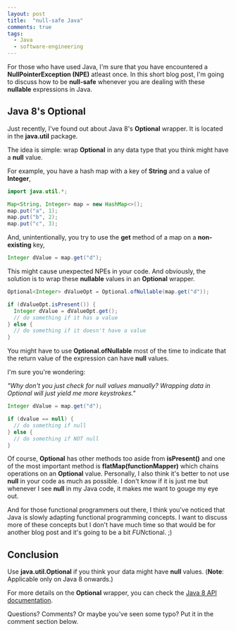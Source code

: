 ```yaml
---
layout: post
title:  "null-safe Java"
comments: true
tags:
  - Java
  - software-engineering
---
```


For those who have used Java, I'm sure that you have encountered a **NullPointerException (NPE)** atleast once. In this short blog post, I'm going to discuss how to be **null-safe** whenever you are dealing with these **nullable** expressions in Java.

## Java 8's Optional
Just recently, I've found out about Java 8's **Optional** wrapper. It is located in the **java.util** package.

The idea is simple: wrap **Optional** in any data type that you think might have a **null** value.

For example, you have a hash map with a key of **String** and a value of **Integer**,

```java
import java.util.*;

Map<String, Integer> map = new HashMap<>();
map.put("a", 1);
map.put("b", 2);
map.put("c", 3);
```

And, unintentionally, you try to use the **get** method of a map on a **non-existing** key,

```java
Integer dValue = map.get("d");
```

This might cause unexpected NPEs in your code. And obviously, the solution is to wrap these **nullable** values in an **Optional** wrapper.


```java
Optional<Integer> dValueOpt = Optional.ofNullable(map.get("d"));

if (dValueOpt.isPresent()) {
  Integer dValue = dValueOpt.get();
  // do something if it has a value
} else {
  // do something if it doesn't have a value
}
```

You might have to use **Optional.ofNullable** most of the time to indicate that the return value of the expression can have **null** values.

I'm sure you're wondering:

*"Why don't you just check for null values manually? Wrapping data in Optional will just yield me more keystrokes."*

```java
Integer dValue = map.get("d");

if (dvalue == null) {
  // do something if null
} else {
  // do something if NOT null
}
```

Of course, **Optional** has other methods too aside from **isPresent()** and one of the most important method is **flatMap(functionMapper)** which chains operations on an **Optional** value. Personally, I also think it's better to not use **null** in your code as much as possible. I don't know if it is just me but whenever I see **null** in my Java code, it makes me want to gouge my eye out.

And for those functional programmers out there, I think you've noticed that Java is slowly adapting functional programming concepts. I want to discuss more of these concepts but I don't have much time so that would be for another blog post and it's going to be a bit *FUN*ctional. ;)

## Conclusion

Use **java.util.Optional** if you think your data might have **null** values. (**Note**: Applicable only on Java 8 onwards.)

For more details on the **Optional** wrapper, you can check the [Java 8 API documentation](https://docs.oracle.com/javase/8/docs/api/java/util/Optional.html).

Questions? Comments? Or maybe you've seen some typo? Put it in the comment section below.

